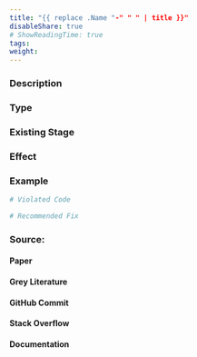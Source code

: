 ```yaml
---
title: "{{ replace .Name "-" " " | title }}"
disableShare: true
# ShowReadingTime: true
tags: 
weight: 
---
```


### Description


### Type


### Existing Stage


### Effect


### Example

```python
# Violated Code

# Recommended Fix

```

### Source:

#### Paper 

#### Grey Literature

#### GitHub Commit

#### Stack Overflow

#### Documentation


